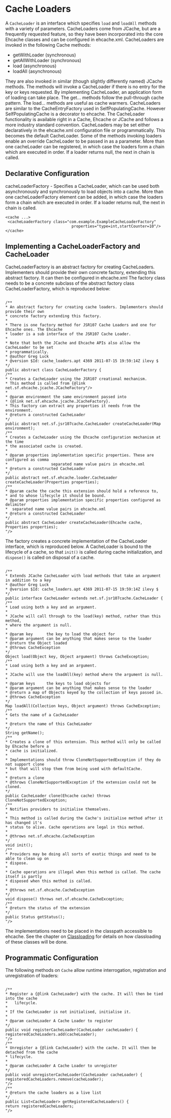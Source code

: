 ---
---
# Cache Loaders <a name="Cache-Loaders"/>

 

A `CacheLoader` is an interface which specifies `load` and `loadAll` methods with a variety of parameters.
CacheLoaders come from JCache, but are a frequently requested feature, so they have been incorporated into the core
Ehcache classes and can be configured in ehcache.xml.
CacheLoaders are invoked in the following Cache methods:

* getWithLoader (synchronous)
* getAllWithLoader (synchronous)
* load (asynchronous)
* loadAll (asynchronous)

They are also invoked in similar (though slightly differently named) JCache methods.
The methods will invoke a CacheLoader if there is no entry for the key or keys requested. By implementing CacheLoader,
an application form of loading can take place. The get... methods follow the pull-through cache pattern.
The load... methods are useful as cache warmers.
CacheLoaders are similar to the CacheEntryFactory used in SelfPopulatingCache. However SelfPopulatingCache is a decorator
to ehcache. The CacheLoader functionality is available right in a Cache, Ehcache or JCache and follows a more industry
 standard convention.
CacheLoaders may be set either declaratively in the ehcache.xml configuration file or programmatically. This becomes the
default CacheLoader. Some of the methods invoking loaders enable an override CacheLoader to be passed in as a parameter. 
More than one cacheLoader can be registered, in which case the loaders form a chain which are executed
in order. If a loader returns null, the next in chain is called.

## Declarative Configuration
cacheLoaderFactory - Specifies a CacheLoader, which can be used both asynchronously and
 synchronously to load objects into a cache. More than one cacheLoaderFactory element
 can be added, in which case the loaders form a chain which are executed in order. If a
 loader returns null, the next in chain is called.

    <cache ...>
     <cacheLoaderFactory class="com.example.ExampleCacheLoaderFactory"
                                 properties="type=int,startCounter=10"/>
    </cache>

## Implementing a CacheLoaderFactory and CacheLoader <a name="CacheLoaderFactory"/>
CacheLoaderFactory is an abstract factory for creating CacheLoaders. Implementers should
provide their own concrete factory, extending this abstract factory. It can then be configured in
ehcache.xml
The factory class needs to be a concrete subclass of the abstract
factory class CacheLoaderFactory, which is reproduced below:

<pre><code>
/**
* An abstract factory for creating cache loaders. Implementers should provide their own
* concrete factory extending this factory.
* 
* There is one factory method for JSR107 Cache Loaders and one for Ehcache ones. The Ehcache
* loader is a sub interface of the JSR107 Cache Loader.
* 
* Note that both the JCache and Ehcache APIs also allow the CacheLoader to be set
* programmatically.
* @author Greg Luck
* @version $Id: cache_loaders.apt 4369 2011-07-15 19:59:14Z ilevy $
*/
public abstract class CacheLoaderFactory {
/**
* Creates a CacheLoader using the JSR107 creational mechanism.
* This method is called from {@link net.sf.ehcache.jcache.JCacheFactory"/>
*
* @param environment the same environment passed into
* {@link net.sf.ehcache.jcache.JCacheFactory}.
* This factory can extract any properties it needs from the environment.
* @return a constructed CacheLoader
*/
public abstract net.sf.jsr107cache.CacheLoader createCacheLoader(Map environment);
/**
* Creates a CacheLoader using the Ehcache configuration mechanism at the time
* the associated cache is created.
*
* @param properties implementation specific properties. These are configured as comma
*                   separated name value pairs in ehcache.xml
* @return a constructed CacheLoader
*/
public abstract net.sf.ehcache.loader.CacheLoader createCacheLoader(Properties properties);
/**
* @param cache the cache this extension should hold a reference to,
* and to whose lifecycle it should be bound.
* @param properties implementation specific properties configured as delimiter
*  separated name value pairs in ehcache.xml
* @return a constructed CacheLoader
*/
public abstract CacheLoader createCacheLoader(Ehcache cache, Properties properties);
"/>
</code></pre>

The factory creates a concrete implementation of the CacheLoader
interface, which is reproduced below.
A CacheLoader is bound to the lifecycle of a cache, so that `init()` is called
during cache initialization, and `dispose()` is called on disposal of a cache.

<pre><code>
/**
* Extends JCache CacheLoader with load methods that take an argument in addition to a key
* @author Greg Luck
* @version $Id: cache_loaders.apt 4369 2011-07-15 19:59:14Z ilevy $
*/
public interface CacheLoader extends net.sf.jsr107cache.CacheLoader {
/**
* Load using both a key and an argument.
* 
* JCache will call through to the load(key) method, rather than this method,
* where the argument is null.
*
* @param key      the key to load the object for
* @param argument can be anything that makes sense to the loader
* @return the Object loaded
* @throws CacheException
*/
Object load(Object key, Object argument) throws CacheException;
/**
* Load using both a key and an argument.
* 
* JCache will use the loadAll(key) method where the argument is null.
*
* @param keys     the keys to load objects for
* @param argument can be anything that makes sense to the loader
* @return a map of Objects keyed by the collection of keys passed in.
* @throws CacheException
*/
Map loadAll(Collection keys, Object argument) throws CacheException;
/**
* Gets the name of a CacheLoader
*
* @return the name of this CacheLoader
*/
String getName();
/**
* Creates a clone of this extension. This method will only be called by Ehcache before a
* cache is initialized.
* 
* Implementations should throw CloneNotSupportedException if they do not support clone
* but that will stop them from being used with defaultCache.
*
* @return a clone
* @throws CloneNotSupportedException if the extension could not be cloned.
*/
public CacheLoader clone(Ehcache cache) throws CloneNotSupportedException;
/**
* Notifies providers to initialise themselves.
* 
* This method is called during the Cache's initialise method after it has changed it's
* status to alive. Cache operations are legal in this method.
*
* @throws net.sf.ehcache.CacheException
*/
void init();
/**
* Providers may be doing all sorts of exotic things and need to be able to clean up on
* dispose.
* 
* Cache operations are illegal when this method is called. The cache itself is partly
* disposed when this method is called.
*
* @throws net.sf.ehcache.CacheException
*/
void dispose() throws net.sf.ehcache.CacheException;
/**
* @return the status of the extension
*/
public Status getStatus();
"/>
</code></pre>

The implementations need to be placed in the classpath accessible to ehcache.
See the chapter on [Classloading](/documentation/2.7/user-guide/class-loading) for details on how classloading
of these classes will be done.

## Programmatic Configuration
The following methods on `Cache` allow runtime interrogation, registration and unregistration
of loaders:

<pre><code>
/**
* Register a {@link CacheLoader} with the cache. It will then be tied into the cache
*   lifecycle.
* 
* If the CacheLoader is not initialised, initialise it.
*
* @param cacheLoader A Cache Loader to register
*/
public void registerCacheLoader(CacheLoader cacheLoader) {
registeredCacheLoaders.add(cacheLoader);
"/>
/**
* Unregister a {@link CacheLoader} with the cache. It will then be detached from the cache
* lifecycle.
*
* @param cacheLoader A Cache Loader to unregister
*/
public void unregisterCacheLoader(CacheLoader cacheLoader) {
registeredCacheLoaders.remove(cacheLoader);
"/>
/**
* @return the cache loaders as a live list
*/
public List&lt;CacheLoader> getRegisteredCacheLoaders() {
return registeredCacheLoaders;
"/>
</code></pre>
